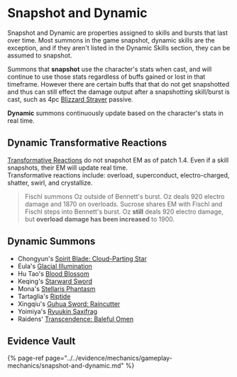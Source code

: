 # Snapshot and Dynamic

Snapshot and Dynamic are properties assigned to skills and bursts that last over time. Most summons in the game snapshot, dynamic skills are the exception, and if they aren't listed in the Dynamic Skills section, they can be assumed to snapshot.

Summons that **snapshot** use the character's stats when cast, and will continue to use those stats regardless of buffs gained or lost in that timeframe. However there are certain buffs that that do not get snapshotted and thus can still effect the damage output after a snapshotting skill/burst is cast, such as 4pc [Blizzard Strayer](../equipment/artifacts.md#blizzard-strayer) passive.

**Dynamic** summons continuously update based on the character's stats in real time.

## Dynamic Transformative Reactions

[Transformative Reactions](../combat/elemental-reactions/transformative-reactions.md) do not snapshot EM as of patch 1.4. Even if a skill snapshots, their EM will update real time.  
Transformative reactions include: overload, superconduct, electro-charged, shatter, swirl, and crystallize.

> Fischl summons Oz outside of Bennett's burst. Oz deals 920 electro damage and 1870 on overloads. Sucrose shares EM with Fischl and Fischl steps into Bennett's burst. Oz **still** deals 920 electro damage, but **overload damage has been increased** to 1900.

## Dynamic Summons

* Chongyun's [Spirit Blade: Cloud-Parting Star](../../characters/cryo/chongyun.md#attacks) 
* Eula's [Glacial Illumination](../../characters/cryo/eula.md#attacks)
* Hu Tao's [Blood Blossom](../../characters/pyro/hu-tao.md#attacks)
* Keqing's [Starward Sword](../../characters/electro/keqing.md#attacks)
* Mona's [Stellaris Phantasm](../../characters/hydro/mona.md#attacks)
* Tartaglia's [Riptide](../../characters/hydro/tartaglia.md#attacks)
* Xingqiu's [Guhua Sword: Raincutter](../../characters/hydro/xingqiu.md#attacks)
* Yoimiya's [Ryuukin Saxifrag](../../characters/pyro/yoimiya.md#attacks)
* Raidens' [Transcendence: Baleful Omen](../../characters/electro/raiden.md#attacks)

## Evidence Vault

{% page-ref page="../../evidence/mechanics/gameplay-mechanics/snapshot-and-dynamic.md" %}

